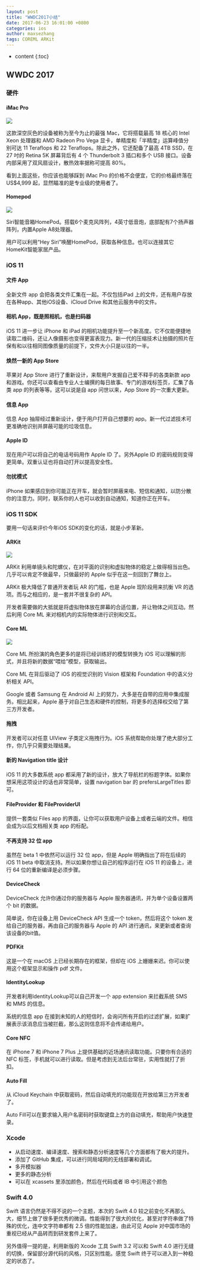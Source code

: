 ```yaml
---
layout: post
title: "WWDC2017小结"
date: 2017-06-23 16:01:00 +0800
categories: ios
author: maxsezhang
tags: COREML ARKit
---
```


* content
{:toc}



## WWDC 2017

### 硬件
<!--more-->

#### iMac Pro

![](/image/wwdc2017_xiao_jie/e48bda85df5ce48d97b488a3a3b916ba85ec1a583436abf0622faf922941b3af)

这款深空灰色的设备被称为至今为止的最强 Mac，它将搭载最高 18 核心的 Intel Xeon 处理器和 AMD Radeon Pro Vega
显卡，单精度和「半精度」运算峰值分别可达 11 Teraflops 和 22 Teraflops。除此之外，它还配备了最高 4TB SSD，在 27 吋的
Retina 5K 屏幕背后有 4 个 Thunderbolt 3 插口和多个 USB 接口。设备内部采用了双风扇设计，散热效率据称可提高 80%。

看到上面这些，你应该也能够踩到 iMac Pro 的价格不会便宜，它的价格最终落在 US$4,999 起，显然瞄准的是专业级的使用者了。

#### Homepod

![](/image/wwdc2017_xiao_jie/1d0f690ce4abb68f9ccd7bb9c19c5e4a054f8874047628a725a99936d33a5c82)

Siri智能音箱HomePod。搭载6个麦克风阵列，4英寸低音炮，底部配有7个扬声器阵列，内置Apple A8处理器。

用户可以利用“Hey Siri”唤醒HomePod，获取各种信息。也可以连接其它HomeKit智能家居产品。

### iOS 11

#### 文件 App

全新文件 app 会把各类文件汇集在一起。不仅包括iPad 上的文件，还有用户存放在各种app、其他iOS设备、iCloud Drive
和其他云服务中的文件。

#### 相机 App，既是照相机，也是扫码器

iOS 11 进一步让 iPhone 和 iPad
的相机功能提升至一个新高度。它不仅能便捷地读取二维码，还让人像摄影也变得更富表现力。新一代的压缩技术让拍摄的照片在保有和以往相同图像质量的前提下，文件大小只是以往的一半。

#### 焕然一新的 App Store

苹果对 App Store 进行了重新设计，来帮用户发掘自己爱不释手的各类新款 app
和游戏。你还可以查看由专业人士编撰的每日故事、专门的游戏标签页，汇集了各类 app 的列表等等。这可以说是自 app 问世以来，App Store
的一次重大更新。

#### 信息 App

信息 App 抽屉经过重新设计，便于用户打开自己想要的 app。新一代过滤技术可更准确地识别并屏蔽可能的垃圾信息。

#### Apple ID

现在用户可以将自己的电话号码用作 Apple ID 了。另外Apple ID 的密码规则变得更简单。双重认证也将自动打开以提高安全性。

#### 勿扰模式

iPhone 如果感应到你可能正在开车，就会暂时屏蔽来电、短信和通知，以防分散你的注意力。同时，联系你的人也可以收到自动通知，知道你正在开车。

### iOS 11 SDK

要用一句话来评价今年iOS SDK的变化的话，就是小步革新。

#### ARKit

![](/image/wwdc2017_xiao_jie/947450244ab8c66dc4b65328f0ec722e7c38fee6192890f5760719d12982d972)

ARKit 利用单镜头和陀螺仪，在对平面的识别和虚拟物体的稳定上做得相当出色。几乎可以肯定不做最早，只做最好的 Apple 似乎在这一刻回到了舞台上。

ARKit 极大降低了普通开发者玩 AR 的门槛，也是 Apple 现阶段用来抗衡 VR 的选项。而与之相应的，是一套并不很复杂的 API。

开发者需要做的大抵就是将虚拟物体放在屏幕的合适位置，并让物体之间互动。然后利用 Core ML 来对相机内的实际物体进行识别和交互。

#### Core ML

![](/image/wwdc2017_xiao_jie/9f80f167e2729df5dc548195f5de363a4b3ccd58c1f7fc84a924b79255e7b664)

Core ML 所扮演的角色更多的是将已经训练好的模型转换为 iOS 可以理解的形式，并且将新的数据“喂给”模型，获取输出。

Core ML 在背后驱动了 iOS 的视觉识别的 Vision 框架和 Foundation 中的语义分析相关 API。

Google 或者 Samsung 在 Android AI 上的努力，大多是在自带的应用中集成服务。相比起来，Apple
基于对自己生态和硬件的控制，将更多的选择权交给了第三方开发者。

#### 拖拽

开发者可以对任意 UIView 子类定义拖拽行为。iOS 系统帮助你处理了绝大部分工作，你几乎只需要处理结果。

#### 新的 Navigation title 设计

iOS 11 的大多数系统 app 都采用了新的设计，放大了导航栏的标题字体。如果你想采用这项设计的话也非常简单，设置 navigation bar 的
prefersLargeTitles 即可。

#### FileProvider 和 FileProviderUI

提供一套类似 Files app 的界面，让你可以获取用户设备上或者云端的文件。相信会成为以后文档相关类 app 的标配。

#### 不再支持 32 位 app

虽然在 beta 1 中依然可以运行 32 位 app，但是 Apple 明确指出了将在后续的 iOS 11 beta
中取消支持。所以如果你想让自己的程序运行在 iOS 11 的设备上，进行 64 位的重新编译是必须步骤。

#### DeviceCheck

DeviceCheck 允许你通过你的服务器与 Apple 服务器通讯，并为单个设备设置两个 bit 的数据。

简单说，你在设备上用 DeviceCheck API 生成一个 token，然后将这个 token 发给自己的服务器，再由自己的服务器与 Apple 的
API 进行通讯，来更新或者查询该设备的bit值。

#### PDFKit

这是一个在 macOS 上已经长期存在的框架，但却在 iOS 上姗姗来迟。你可以使用这个框架显示和操作 pdf 文件。

#### IdentityLookup

开发者利用IdentityLookup可以自己开发一个 app extension 来拦截系统 SMS 和 MMS 的信息。

系统的信息 app 在接到未知的人的短信时，会询问所有开启的过滤扩展，如果扩展表示该消息应当被拦截，那么这则信息将不会传递给用户。

#### Core NFC

在 iPhone 7 和 iPhone 7 Plus 上提供基础的近场通讯读取功能。只要你有合适的 NFC
标签，手机就可以进行读取。但是考虑到无法后台常驻，实用性就打了折扣。

#### Auto Fill

从 iCloud Keychain 中获取密码，然后自动填充的功能现在开放给第三方开发者了。

Auto Fill可以在要求输入用户名密码时获取键盘上方的自动填充，帮助用户快速登录。

### Xcode

  * 从启动速度、编译速度、搜索和静态分析速度等几个方面都有了极大的提升。
  * 添加了 GitHub 集成，可以进行同局域网的无线部署和调试。
  * 多开模拟器
  * 更多的静态分析
  * 可以在 xcassets 里添加颜色，然后在代码或者 IB 中引用这个颜色

### Swift 4.0

Swift 语言仍然是不得不说的一个主题，本次的 Swift 4.0
较之前变化不再那么大，细节上做了很多更优秀的微调。性能得到了很大的优化，甚至对字符串做了特殊的优化，连中文字符串都有 2.5 倍的性能加速，由此可见
Apple 对中国市场的重视已经从产品转而到研发套件上来了。

另外值得一提的是，利用新版的 Xcode 工具 Swift 3.2 可以和 Swift 4.0 进行无缝的切换，保留部分源代码的风格，只区别性能。感觉
Swift 终于可以进入到一种稳定的状态了。

